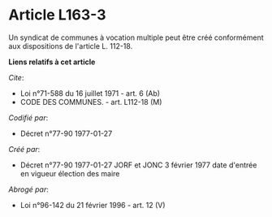 # Article L163-3

Un syndicat de communes à vocation multiple peut être créé conformément aux dispositions de l'article L. 112-18.

**Liens relatifs à cet article**

_Cite_:

  - Loi n°71-588 du 16 juillet 1971 - art. 6 (Ab)
  - CODE DES COMMUNES. - art. L112-18 (M)

_Codifié par_:

  - Décret n°77-90 1977-01-27

_Créé par_:

  - Décret n°77-90 1977-01-27 JORF et JONC 3 février 1977 date d'entrée en vigueur élection des maire

_Abrogé par_:

  - Loi n°96-142 du 21 février 1996 - art. 12 (V)
